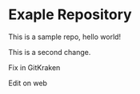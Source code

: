 # Exaple Repository
This is a sample repo, hello world!

This is a second change.

Fix in GitKraken

Edit on web
